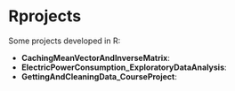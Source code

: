 # Rprojects
Some projects developed in R:
- **CachingMeanVectorAndInverseMatrix**:
- **ElectricPowerConsumption_ExploratoryDataAnalysis**:
- **GettingAndCleaningData_CourseProject**:
